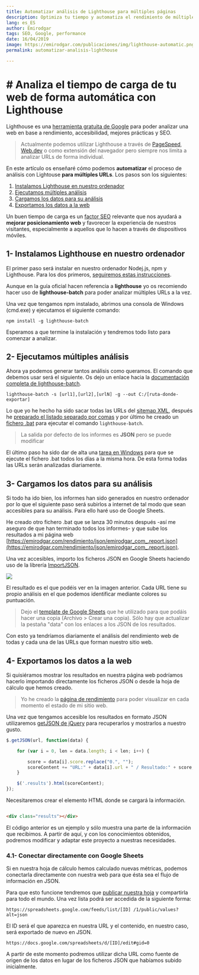 ```yaml
---
title: Automatizar análisis de Lighthouse para múltiples páginas
description: Optimiza tu tiempo y automatiza el rendimiento de múltiples URLs dentro de tu sitio web
lang: es_ES
author: Emirodgar
tags: SEO, Google, performance
date: 16/04/2019
image: https://emirodgar.com/publicaciones/img/lighthouse-automatic.png
permalink: automatizar-analisis-lighthouse

---
```


# # Analiza el tiempo de carga de tu web de forma automática con Lighthouse

Lighthouse es una  [herramienta gratuita de Google](https://emirodgar.com/[https://developers.google.com/web/tools/lighthouse/?hl=es](https://developers.google.com/web/tools/lighthouse/?hl=es))  para poder analizar una web en base a rendimiento, accesibilidad, mejores prácticas y SEO.

> Actualmente podemos utilizar Lighthouse a través de [PageSpeed]([https://developers.google.com/speed/pagespeed/insights/?hl=es](https://developers.google.com/speed/pagespeed/insights/?hl=es)), [Web.dev](https://web.dev) o como extensión del navegador pero siempre nos limita a analizar URLs de forma individual.

En este artículo os enseñaré cómo podemos **automatizar** el proceso de análisis con Lightouse **para múltiples URLs**. Los pasos son los siguientes:

 1. [Instalamos Lighthouse en nuestro ordenador](#instalacion)
 2. [Ejecutamos múltiples análisis](#analisis)
 3. [Cargamos los datos para su análisis](#carga)
 4. [Exportamos los datos a la web](#exportar)

Un buen tiempo de carga es un  [factor SEO](https://emirodgar.com/factores-seo)  relevante que nos ayudará a **mejorar posicionamiento web** y favorecer la experiencia de nuestros visitantes, especialmente a aquellos que lo hacen a través de dispositivos móviles.


## 1- <a name="instalacion"></a> Instalamos Lighthouse en nuestro ordenador

El primer paso será instalar en nuestro ordenador Nodej.js, npm y Lighthouse. Para los dos primeros,  [seguiremos estas instrucciones](https://www.npmjs.com/get-npm).

Aunque en la guía oficial hacen referencia a  **lighthouse**  yo os recomiendo hacer uso de  **lighthouse-batch**  para poder analizar múltiples URLs a la vez.

Una vez que tengamos npm instalado, abrimos una consola de Windows (cmd.exe) y ejecutamos el siguiente comando:

```
npm install -g lighthouse-batch

```
Esperamos a que termine la instalación y tendremos todo listo para comenzar a analizar.

## 2- <a name="analisis"></a> Ejecutamos múltiples análisis

Ahora ya podemos generar tantos análisis como queramos. El comando que debemos usar será el siguiente. Os dejo un enlace hacia la  [documentación completa de lighthouse-batch](https://emirodgar.com/[https://github.com/mikestead/lighthouse-batch](https://github.com/mikestead/lighthouse-batch)).

```
lighthouse-batch -s [url1],[url2],[urlN] -g --out C:/[ruta-donde-exportar]

```

Lo que yo he hecho ha sido sacar todas las URLs del  [sitemap XML](https://emirodgar.com/sitemap.xml), después he [preparado el listado separado por comas](https://convert.town/column-to-comma-separated-list)  y por último he creado un [fichero .bat](https://norfipc.com/utiles/tutorialbatch1.html) para ejecutar el comando ```lighthouse-batch```.

> La salida por defecto de los informes es  **JSON**  pero se puede modificar

El último paso ha sido dar de alta una [tarea en Windows](https://answers.microsoft.com/es-es/windows/forum/all/aprende-a-usar-el-programador-de-tareas-de-windows/015b8362-95be-4460-ac51-a0917e4a2d4b) para que se ejecute el fichero .bat todos los días a la misma hora. De esta forma todas las URLs serán analizadas diariamente.

## 3- <a name="carga"></a>Cargamos los datos para su análisis

Si todo ha ido bien, los informes han sido generados en nuestro ordenador por lo que el siguiente paso será subirlos a internet de tal modo que sean accesibles para su análisis. Para ello haré uso de Google Sheets.

He creado otro fichero .bat que se lanza 30 minutos después -así me aseguro de que han terminado todos los informes- y que sube los resultados a mi página web [https://emirodgar.com/rendimiento/json/emirodgar_com_.report.json](https://emirodgar.com/rendimiento/json/emirodgar_com_.report.json).

Una vez accesibles, importo los ficheros JSON en Google Sheets haciendo uso de la librería  [ImportJSON](https://emirodgar.com/[https://github.com/bradjasper/ImportJSON](https://github.com/bradjasper/ImportJSON)).

![](https://i.imgur.com/IrL1alS.png)

El resultado es el que podéis ver en la imagen anterior. Cada URL tiene su propio análisis en el que podemos identificar mediante colores su puntuación.

> Dejo el [template de Google Sheets](https://docs.google.com/spreadsheets/d/1whDp-4iFdMzHZiX0zg9_cndFdHpFS1xI_RHINBFr_E8/edit?usp=sharing) que he utilizado para que podáis hacer una copia (Archivo > Crear una copia). Sólo hay que actualizar la pestaña "data" con los enlaces a los JSON de los resultados.

Con esto ya tendríamos diariamente el análisis del rendimiento web de todas y cada una de las URLs que forman nuestro sitio web.

## 4- <a name="exportar"></a>Exportamos los datos a la web

Si quisiéramos mostrar los resultados en nuestra página web podríamos hacerlo importando directamente los ficheros JSON o desde la hoja de cálculo que hemos creado. 

> Yo he creado la  [página de rendimiento](https://emirodgar.com/rendimiento/)  para poder visualizar en cada momento el estado de mi sitio web.

Una vez que tengamos accesible los resultados en formato JSON utilizaremos [getJSON de jQuery](https://api.jquery.com/jquery.getjson/) para recuperarlos y mostrarlos a nuestro gusto.

```javascript
$.getJSON(url, function(data) {

    for (var i = 0, len = data.length; i < len; i++) {

        score = data[i].score.replace("0.", "");
        scoreContent += "URL:" + data[i].url + " / Resultado:" + score;
    }

    $('.results').html(scoreContent);
});
```
Necesitaremos crear el elemento HTML donde se cargará la información.
```html

<div class="results"></div>
```

El código anterior es un ejemplo y sólo muestra una parte de la información que recibimos. A partir de aquí, y con los conocimientos obtenidos, podremos modificar y adaptar este proyecto a nuestras necesidades.


### 4.1- Conectar directamente con Google Sheets

Si en nuestra hoja de cálculo hemos calculado nuevas métricas, podemos conectarla directamente con nuestra web para que ésta sea el flujo de información en JSON.

Para que esto funcione tendremos que [publicar nuestra hoja](https://support.google.com/docs/answer/183965?co=GENIE.Platform%3DDesktop&hl=es) y compartirla para todo el mundo. Una vez lista podrá ser accedida de la siguiente forma:

```
https://spreadsheets.google.com/feeds/list/[ID] /1/public/values?alt=json

```

El ID será el que aparezca en nuestra URL y el contenido, en nuestro caso, será exportado de nuevo en JSON.

```
https://docs.google.com/spreadsheets/d/[ID]/edit#gid=0

```

A partir de este momento podremos utilizar dicha URL como fuente de origen de los datos en lugar de los ficheros JSON que habíamos subido inicialmente.
<!--stackedit_data:
eyJoaXN0b3J5IjpbMTQzODAzNzg5MCwtMTA0NzA0NjM5NSwtMT
E2OTg1NTU4NywxMTUwNTY5MTEyLDE0ODY3NDM2NTksMjEzODc5
NjAzOCw3OTAzNzI1MjQsLTExNDg4MDQ1MDksLTE0ODgwOTg2Nj
QsMTM1OTAyNjkyMl19
-->